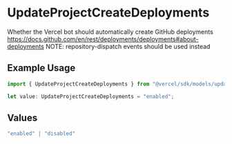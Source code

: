 # UpdateProjectCreateDeployments

Whether the Vercel bot should automatically create GitHub deployments https://docs.github.com/en/rest/deployments/deployments#about-deployments NOTE: repository-dispatch events should be used instead

## Example Usage

```typescript
import { UpdateProjectCreateDeployments } from "@vercel/sdk/models/updateprojectop.js";

let value: UpdateProjectCreateDeployments = "enabled";
```

## Values

```typescript
"enabled" | "disabled"
```